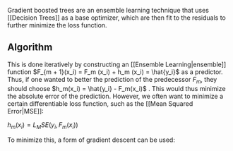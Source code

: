 Gradient boosted trees are an ensemble learning technique that uses [[Decision Trees]] as a base optimizer, which are then fit to the residuals to further minimize the loss function.

## Algorithm 
This is done iteratively by constructing an [[Ensemble Learning|ensemble]] function  $F_{m + 1}(x_i) =  F_m (x_i) + h_m (x_i) = \hat{y_i}$ as a predictor. Thus, if one wanted to better the prediction of the predecessor $F_m$, they should choose $h_m(x_i) = \hat{y_i} - F_m(x_i)$ . This would thus minimize the absolute error of the prediction.
However, we often want to minimize a certain differentiable loss function, such as the [[Mean Squared Error|MSE]]:

$h_m (x_i) = L_MSE(y_i, F_m(x_i))$ 

To minimize this, a form of gradient descent can be used:
